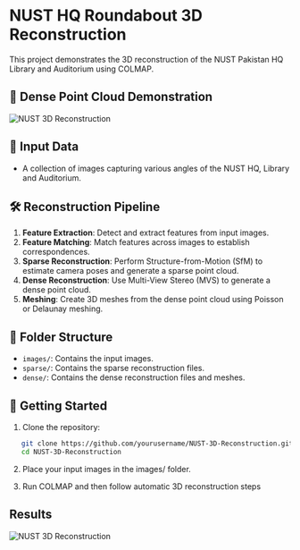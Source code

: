 # NUST HQ Roundabout 3D Reconstruction

This project demonstrates the 3D reconstruction of the NUST Pakistan HQ Library and Auditorium using COLMAP.

## 🎥 Dense Point Cloud Demonstration

![NUST 3D Reconstruction](Demo.gif)

## 📸 Input Data

- A collection of images capturing various angles of the NUST HQ, Library and Auditorium.

## 🛠️ Reconstruction Pipeline

1. **Feature Extraction**: Detect and extract features from input images.
2. **Feature Matching**: Match features across images to establish correspondences.
3. **Sparse Reconstruction**: Perform Structure-from-Motion (SfM) to estimate camera poses and generate a sparse point cloud.
4. **Dense Reconstruction**: Use Multi-View Stereo (MVS) to generate a dense point cloud.
5. **Meshing**: Create 3D meshes from the dense point cloud using Poisson or Delaunay meshing.

## 📁 Folder Structure

- `images/`: Contains the input images.
- `sparse/`: Contains the sparse reconstruction files.
- `dense/`: Contains the dense reconstruction files and meshes.

## 🚀 Getting Started

1. Clone the repository:

```bash
   git clone https://github.com/yourusername/NUST-3D-Reconstruction.git
   cd NUST-3D-Reconstruction
```
2. Place your input images in the images/ folder.

3. Run COLMAP and then follow automatic 3D reconstruction steps

## Results 

![NUST 3D Reconstruction](path_to_your_gif.gif)
